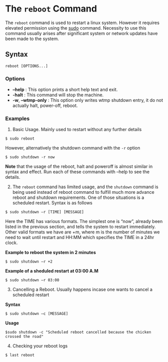 # The `reboot` Command

The `reboot` command is used to restart a linux system. However it requires elevated permission using the [sudo](https://github.com/bobbyiliev/101-linux-commands-ebook/blob/main/ebook/en/content/051-the-sudo-command.md) command. Necessity to use this command usually arises after significant system or network updates have been made to the system.

## Syntax
```
reboot [OPTIONS...]
```

### Options
- **–help** : This option prints a short help text and exit.
- **-halt** : This command will stop the machine.
- **-w**, **–wtmp-only** : This option only writes wtmp shutdown entry, it do not actually halt, power-off, reboot.

### Examples
1. Basic Usage. Mainly used to restart without any further details
```
$ sudo reboot
```
However, alternatively the shutdown command with the `-r` option
```
$ sudo shutdown -r now
```

**Note** that the usage of the reboot, halt and poweroff is almost similar in syntax and effect. Run each of these commands with –help to see the details.

2. The `reboot` command has limited usage, and the `shutdown` command is being used instead of reboot command to fulfill much more advance reboot and shutdown requirements. One of those situations is a scheduled restart. Syntax is as follows
```
$ sudo shutdown –r [TIME] [MESSAGE]
```
Here the TIME has various formats. The simplest one is “now”, already been listed in the previous section, and tells the system to restart immediately. Other valid formats we have are +m, where m is the number of minutes we need to wait until restart and HH:MM which specifies the TIME in a 24hr clock.

**Example to reboot the system in 2 minutes**
```
$ sudo shutdown –r +2
```

**Example of a sheduled restart at 03:00 A.M**
```
$ sudo shutdown –r 03:00
```
3. Cancelling a Reboot. Usually happens incase one wants to cancel a scheduled restart

**Syntax**
```
$ sudo shutdown –c [MESSAGE]
```
**Usage**
```
$sudo shutdown -c "Scheduled reboot cancelled because the chicken crossed the road"
```

4. Checking your reboot logs
```
$ last reboot
```